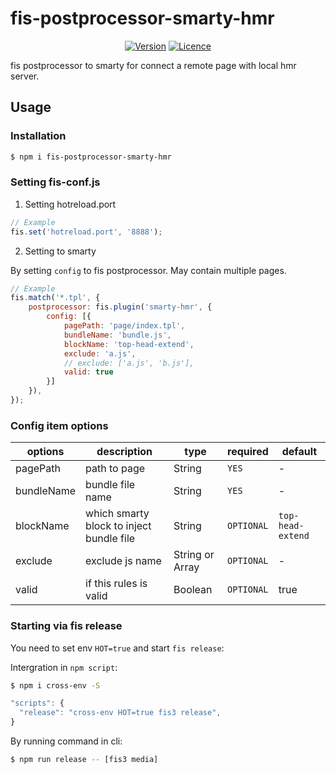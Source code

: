# fis-postprocessor-smarty-hmr

<p align="center">
    <a href="https://www.npmjs.com/package/fis-postprocesscor-smarty-hmr”><img src="https://img.shields.io/npm/v/fis-postprocessor-smarty-hmr.svg" alt="Downloads"></a>
    <a href="https://www.npmjs.com/package/fis-postprocesscor-smarty-hmr"><img src="https://img.shields.io/npm/dm/fis-postprocessor-smarty-hmr.svg" alt="Version"></a>
    <a href="https://www.npmjs.com/package/fis-postprocesscor-smarty-hmr"><img src="https://img.shields.io/npm/l/fis-postprocessor-smarty-hmr.svg" alt="Licence"></a>
</p>

fis postprocessor to smarty for connect a remote page with local hmr server.

## Usage

### Installation

```bash
$ npm i fis-postprocessor-smarty-hmr
```

### Setting fis-conf.js

1. Setting hotreload.port

```js
// Example
fis.set('hotreload.port', '8888');
```

2. Setting to smarty

By setting `config` to fis postprocessor. May contain multiple pages.

```js
// Example
fis.match('*.tpl', {
    postprocessor: fis.plugin('smarty-hmr', {
        config: [{
            pagePath: 'page/index.tpl',
            bundleName: 'bundle.js',
            blockName: 'top-head-extend',
            exclude: 'a.js',
            // exclude: ['a.js', 'b.js'],            
            valid: true
        }]
    }),
});
```

### Config item options

|options|description|type|required|default|
|---|---|---|---|---|
|pagePath|path to page| String |`YES` | - |
|bundleName|bundle file name | String | `YES` | - |
|blockName|which smarty block to inject bundle file |String| `OPTIONAL` | `top-head-extend` |
|exclude| exclude js name | String or Array | `OPTIONAL` | - |
|valid|if this rules is valid| Boolean | `OPTIONAL` | true |

### Starting via fis release 

You need to set env `HOT=true` and start `fis release`: 

Intergration in `npm script`:

```bash
$ npm i cross-env -S
```

```js
"scripts": {
  "release": "cross-env HOT=true fis3 release",
}
```

By running command in cli:

```bash
$ npm run release -- [fis3 media]
```

